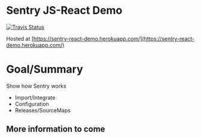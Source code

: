 # Sentry JS-React Demo

[![Travis Status](https://travis-ci.org/ndmanvar/sentry-react-demo.svg?branch=master)](https://travis-ci.org/ndmanvar/sentry-react-demo)

Hosted at [https://sentry-react-demo.herokuapp.com/](https://sentry-react-demo.herokuapp.com/)

# Goal/Summary
Show how Sentry works
- Import/Integrate
- Configuration
- Releases/SourceMaps

## More information to come
